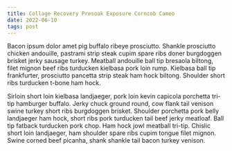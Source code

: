 ```yaml
---
title: Collage Recovery Presoak Exposure Corncob Cameo
date: 2022-06-10
tags: post
---
```


Bacon ipsum dolor amet pig buffalo ribeye prosciutto.  Shankle prosciutto chicken andouille, pastrami strip steak cupim spare ribs doner burgdoggen brisket jerky sausage turkey.  Meatball andouille ball tip bresaola biltong, filet mignon beef ribs turducken kielbasa pork loin rump.  Kielbasa ball tip frankfurter, prosciutto pancetta strip steak ham hock biltong.  Shoulder short ribs turducken t-bone ham hock.

Sirloin short loin kielbasa landjaeger, pork loin kevin capicola porchetta tri-tip hamburger buffalo.  Jerky chuck ground round, cow flank tail venison swine turkey short ribs burgdoggen brisket.  Shoulder porchetta pork belly landjaeger ham hock, short ribs pork turducken tail beef jerky meatloaf.  Ball tip fatback turducken pork chop.  Ham hock jowl meatball tri-tip.  Chislic short loin landjaeger, ham shoulder spare ribs cupim tongue filet mignon.  Swine corned beef picanha, shank shankle tail bacon turkey venison.